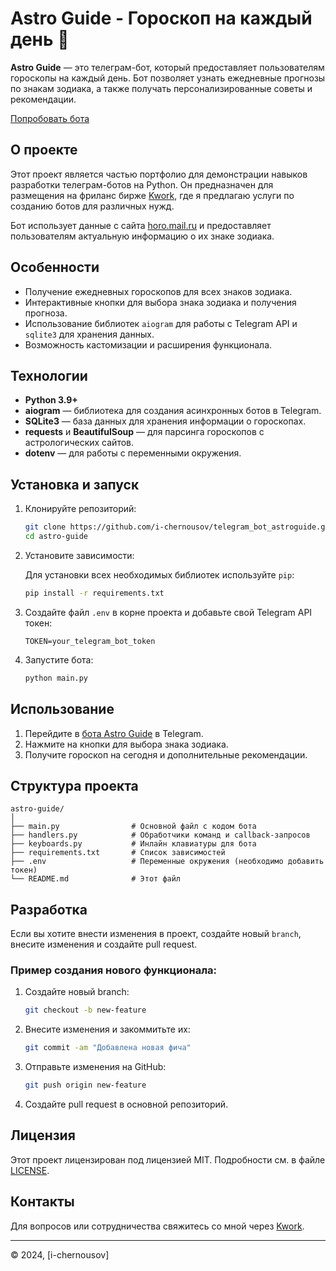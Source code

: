 # Astro Guide - Гороскоп на каждый день 🔭

**Astro Guide** — это телеграм-бот, который предоставляет пользователям гороскопы на каждый день. Бот позволяет узнать ежедневные прогнозы по знакам зодиака, а также получать персонализированные советы и рекомендации.

[Попробовать бота](https://t.me/kwork_open_horoscope_bot)

## О проекте

Этот проект является частью портфолио для демонстрации навыков разработки телеграм-ботов на Python. Он предназначен для размещения на фриланс бирже [Kwork](https://kwork.ru/user/easyslav), где я предлагаю услуги по созданию ботов для различных нужд.

Бот использует данные с сайта [horo.mail.ru](https://horo.mail.ru/) и предоставляет пользователям актуальную информацию о их знаке зодиака.

## Особенности

- Получение ежедневных гороскопов для всех знаков зодиака.
- Интерактивные кнопки для выбора знака зодиака и получения прогноза.
- Использование библиотек `aiogram` для работы с Telegram API и `sqlite3` для хранения данных.
- Возможность кастомизации и расширения функционала.

## Технологии

- **Python 3.9+**
- **aiogram** — библиотека для создания асинхронных ботов в Telegram.
- **SQLite3** — база данных для хранения информации о гороскопах.
- **requests** и **BeautifulSoup** — для парсинга гороскопов с астрологических сайтов.
- **dotenv** — для работы с переменными окружения.

## Установка и запуск

1. Клонируйте репозиторий:

   ```bash
   git clone https://github.com/i-chernousov/telegram_bot_astroguide.git
   cd astro-guide
   ```

2. Установите зависимости:

   Для установки всех необходимых библиотек используйте `pip`:

   ```bash
   pip install -r requirements.txt
   ```

3. Создайте файл `.env` в корне проекта и добавьте свой Telegram API токен:

   ```
   TOKEN=your_telegram_bot_token
   ```

4. Запустите бота:

   ```bash
   python main.py
   ```

## Использование

1. Перейдите в [бота Astro Guide](https://t.me/kwork_open_horoscope_bot) в Telegram.
2. Нажмите на кнопки для выбора знака зодиака.
3. Получите гороскоп на сегодня и дополнительные рекомендации.

## Структура проекта

```
astro-guide/
│
├── main.py                # Основной файл с кодом бота
├── handlers.py            # Обработчики команд и callback-запросов
├── keyboards.py           # Инлайн клавиатуры для бота
├── requirements.txt       # Список зависимостей
├── .env                   # Переменные окружения (необходимо добавить токен)
└── README.md              # Этот файл
```

## Разработка

Если вы хотите внести изменения в проект, создайте новый `branch`, внесите изменения и создайте pull request.

### Пример создания нового функционала:

1. Создайте новый branch:
   
   ```bash
   git checkout -b new-feature
   ```

2. Внесите изменения и закоммитьте их:

   ```bash
   git commit -am "Добавлена новая фича"
   ```

3. Отправьте изменения на GitHub:

   ```bash
   git push origin new-feature
   ```

4. Создайте pull request в основной репозиторий.

## Лицензия

Этот проект лицензирован под лицензией MIT. Подробности см. в файле [LICENSE](LICENSE).

## Контакты

Для вопросов или сотрудничества свяжитесь со мной через [Kwork](https://kwork.ru/user/easyslav).

---

© 2024, [i-chernousov]
```

